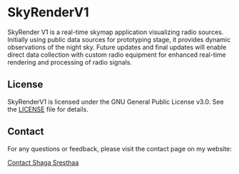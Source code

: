 <!--
SkyRenderV1: A real-time skymap application visualizing radio sources.
Copyright (C) 2024 Shaga Sresthaa

This program is free software: you can redistribute it and/or modify
it under the terms of the GNU General Public License as published by
the Free Software Foundation, either version 3 of the License, or
(at your option) any later version.

This program is distributed in the hope that it will be useful,
but WITHOUT ANY WARRANTY; without even the implied warranty of
MERCHANTABILITY or FITNESS FOR A PARTICULAR PURPOSE. See the
GNU General Public License for more details.

You should have received a copy of the GNU General Public License
along with this program. If not, see <https://www.gnu.org/licenses/>.
-->

# SkyRenderV1

SkyRender V1 is a real-time skymap application visualizing radio sources. Initially using public data sources for prototyping stage, it provides dynamic observations of the night sky. Future updates and final updates will enable direct data collection with custom radio equipment for enhanced real-time rendering and processing of radio signals.

## License

SkyRenderV1 is licensed under the GNU General Public License v3.0. See the [LICENSE](LICENSE) file for details.

## Contact

For any questions or feedback, please visit the contact page on my website:

[Contact Shaga Sresthaa](https://your-website-url/contact)
